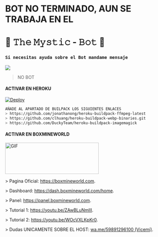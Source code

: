 # BOT NO TERMINADO, AUN SE TRABAJA EN EL 

# 🧿 𝚃𝚑𝚎 𝙼𝚢𝚜𝚝𝚒𝚌 - 𝙱𝚘𝚝 🔮

### `Si necesitas ayuda sobre el Bot mandame mensaje`
<a href="http://wa.me/5219992095479" target="blank"><img src="https://img.shields.io/badge/Whatsapp-30302f?style=flat&logo=whatsapp" /></a>
> NO BOT

#### ACTIVAR EN HEROKU
[![Deploy](https://www.herokucdn.com/deploy/button.svg)](https://heroku.com/deploy?template=https://github.com/BrunoSobrino/TheMystic-Bot-MD)
```bash
AÑADE AL APARTADO DE BUILPACK LOS SIGUIENTES ENLACES
> https://github.com/jonathanong/heroku-buildpack-ffmpeg-latest
> https://github.com/clhuang/heroku-buildpack-webp-binaries.git
> https://github.com/DuckyTeam/heroku-buildpack-imagemagick
```

#### ACTIVAR EN BOXMINEWORLD
<img src="https://i.imgur.com/RIpBF5u.png" alt="GIF" width="300" height="100"/>
<p>> Pagina Oficial:
<a href="https://boxmineworld.com">https://boxmineworld.com</a>.
<p>> Dashboard:
<a href="https://dash.boxmineworld.com/home">https://dash.boxmineworld.com/home</a>.
<p>> Panel:
<a href="https://panel.boxmineworld.com">https://panel.boxmineworld.com</a>.
<p>> Tutorial 1:
<a href="https://youtu.be/ZAwBLuNmIlI">https://youtu.be/ZAwBLuNmIlI</a>.
<p>> Tutorial 2:
<a href="https://youtu.be/WOcVXLKpKr0">https://youtu.be/WOcVXLKpKr0</a>.
<p>> Dudas UNICAMENTE SOBRE EL HOST:
<a href="https://wa.me/59891296100">wa.me/59891296100 (Vicemi)</a>.
</p>
